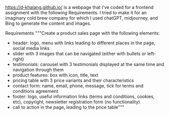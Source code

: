 
https://d-khalang.github.io/ is a webpage that I've coded for a frontend assignment with the following Requirements.
I tried to make it for an imaginary cold brew company for which I used chatGPT, midjourney, and Bing to generate the content and images.

Requirements
"""Create a product sales page with the following elements:
- header: logo, menu with links leading to different places in the page, social media links
- slider with 3 images that can be navigated (either with bullets or left-right)
- testimonials: carousel with 3 testimonials displayed at the same time and navigation through them
- product features: box with icon, title, text
- pricing table with 3 price variants and their characteristics
- contact form: name, email, phone, message, tick for terms and conditions agreement
- footer: logo, useful information links (terms and conditions, cookies, etc), copyright, newsletter registration form (no functionality)
- call to action in the page, leading to the price table"""



